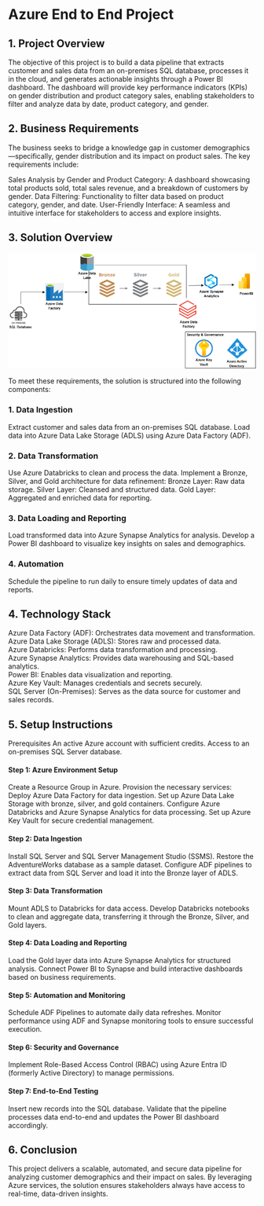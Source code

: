 # Azure End to End Project

## 1. Project Overview

The objective of this project is to build a data pipeline that extracts customer and sales data from an on-premises SQL database, processes it in the cloud, and generates actionable insights through a Power BI dashboard. The dashboard will provide key performance indicators (KPIs) on gender distribution and product category sales, enabling stakeholders to filter and analyze data by date, product category, and gender.

## 2. Business Requirements
The business seeks to bridge a knowledge gap in customer demographics—specifically, gender distribution and its impact on product sales. The key requirements include:

Sales Analysis by Gender and Product Category: A dashboard showcasing total products sold, total sales revenue, and a breakdown of customers by gender.
Data Filtering: Functionality to filter data based on product category, gender, and date.
User-Friendly Interface: A seamless and intuitive interface for stakeholders to access and explore insights.

## 3. Solution Overview
![Data Flow](images\adf.drawio.png)

To meet these requirements, the solution is structured into the following components:

### 1. Data Ingestion
Extract customer and sales data from an on-premises SQL database.
Load data into Azure Data Lake Storage (ADLS) using Azure Data Factory (ADF).
### 2. Data Transformation
Use Azure Databricks to clean and process the data.
Implement a Bronze, Silver, and Gold architecture for data refinement:
Bronze Layer: Raw data storage.
Silver Layer: Cleansed and structured data.
Gold Layer: Aggregated and enriched data for reporting.
### 3. Data Loading and Reporting
Load transformed data into Azure Synapse Analytics for analysis.
Develop a Power BI dashboard to visualize key insights on sales and demographics.
### 4. Automation
Schedule the pipeline to run daily to ensure timely updates of data and reports.
## 4. Technology Stack
Azure Data Factory (ADF): Orchestrates data movement and transformation.  
Azure Data Lake Storage (ADLS): Stores raw and processed data.  
Azure Databricks: Performs data transformation and processing.  
Azure Synapse Analytics: Provides data warehousing and SQL-based analytics.  
Power BI: Enables data visualization and reporting.  
Azure Key Vault: Manages credentials and secrets securely.  
SQL Server (On-Premises): Serves as the data source for customer and sales records.

## 5. Setup Instructions
Prerequisites
An active Azure account with sufficient credits.
Access to an on-premises SQL Server database.
#### Step 1: Azure Environment Setup
Create a Resource Group in Azure.
Provision the necessary services:
Deploy Azure Data Factory for data ingestion.
Set up Azure Data Lake Storage with bronze, silver, and gold containers.
Configure Azure Databricks and Azure Synapse Analytics for data processing.
Set up Azure Key Vault for secure credential management.
#### Step 2: Data Ingestion
Install SQL Server and SQL Server Management Studio (SSMS).
Restore the AdventureWorks database as a sample dataset.
Configure ADF pipelines to extract data from SQL Server and load it into the Bronze layer of ADLS.
#### Step 3: Data Transformation
Mount ADLS to Databricks for data access.
Develop Databricks notebooks to clean and aggregate data, transferring it through the Bronze, Silver, and Gold layers.
#### Step 4: Data Loading and Reporting
Load the Gold layer data into Azure Synapse Analytics for structured analysis.
Connect Power BI to Synapse and build interactive dashboards based on business requirements.
#### Step 5: Automation and Monitoring
Schedule ADF Pipelines to automate daily data refreshes.
Monitor performance using ADF and Synapse monitoring tools to ensure successful execution.
#### Step 6: Security and Governance
Implement Role-Based Access Control (RBAC) using Azure Entra ID (formerly Active Directory) to manage permissions.
#### Step 7: End-to-End Testing
Insert new records into the SQL database.
Validate that the pipeline processes data end-to-end and updates the Power BI dashboard accordingly.

## 6. Conclusion
This project delivers a scalable, automated, and secure data pipeline for analyzing customer demographics and their impact on sales. By leveraging Azure services, the solution ensures stakeholders always have access to real-time, data-driven insights.

